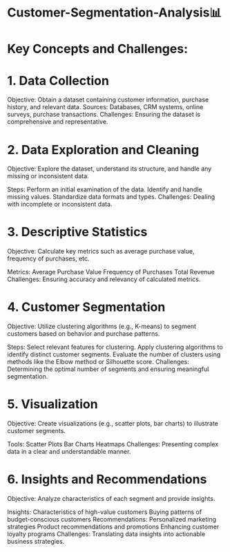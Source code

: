# Customer-Segmentation-Analysis📊

# Key Concepts and Challenges:

# 1. Data Collection
  Objective: Obtain a dataset containing customer information, purchase history, and relevant data.
  Sources: Databases, CRM systems, online surveys, purchase transactions.
  Challenges: Ensuring the dataset is comprehensive and representative.

# 2. Data Exploration and Cleaning
  Objective: Explore the dataset, understand its structure, and handle any missing or inconsistent data.

  Steps:
  Perform an initial examination of the data.
  Identify and handle missing values.
  Standardize data formats and types.
  Challenges: Dealing with incomplete or inconsistent data.

# 3. Descriptive Statistics
  Objective: Calculate key metrics such as average purchase value, frequency of purchases, etc.

  Metrics:
  Average Purchase Value
  Frequency of Purchases
  Total Revenue
  Challenges: Ensuring accuracy and relevancy of calculated metrics.

# 4. Customer Segmentation
 Objective: Utilize clustering algorithms (e.g., K-means) to segment customers based on behavior and purchase patterns.

 Steps:
  Select relevant features for clustering.
  Apply clustering algorithms to identify distinct customer segments.
  Evaluate the number of clusters using methods like the Elbow method or Silhouette score.
  Challenges: Determining the optimal number of segments and ensuring meaningful segmentation.

# 5. Visualization
  Objective: Create visualizations (e.g., scatter plots, bar charts) to illustrate customer segments.

  Tools:
  Scatter Plots
  Bar Charts
  Heatmaps
 Challenges: Presenting complex data in a clear and understandable manner.

# 6. Insights and Recommendations
  Objective: Analyze characteristics of each segment and provide insights.

  Insights:
  Characteristics of high-value customers
  Buying patterns of budget-conscious customers
  Recommendations:
  Personalized marketing strategies
  Product recommendations and promotions
  Enhancing customer loyalty programs
  Challenges: Translating data insights into actionable business strategies.
